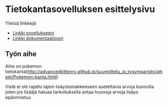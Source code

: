 ﻿# Tietokantasovelluksen esittelysivu

Yleisiä linkkejä:

* [Linkki sovellukseeni](http://xlex.users.cs.helsinki.fi/tsoha1/search)
* [Linkki dokumentaatiooni](https://github.com/Denopia/Tsoha-Pokemon-Tietokanta/tree/master/doc/dokumentaatio.pdf?raw=true)

## Työn aihe

Aihe on pokemon tietokanta(http://advancedkittenry.github.io/suunnittelu_ja_tyoymparisto/aiheet/Pokemon-kanta.html)

Vielä ei ole rajattu lajien lisäyslomakkeeseen asetettavia arvoja kunnolla joten jos lisääjä haluaa tarkoituksella antaa huonoja arvoja lisäys epäonnistuu


